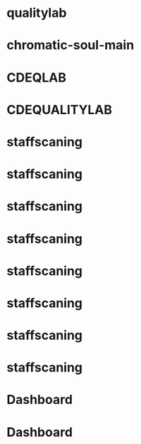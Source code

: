 # qualitylab
# chromatic-soul-main
# CDEQLAB
# CDEQUALITYLAB
# staffscaning
# staffscaning
# staffscaning
# staffscaning
# staffscaning
# staffscaning
# staffscaning
# staffscaning
# Dashboard
# Dashboard
